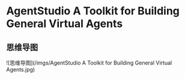 # AgentStudio A Toolkit for Building General Virtual Agents

## 思维导图
![思维导图](/imgs/AgentStudio A Toolkit for Building General Virtual Agents.jpg)
